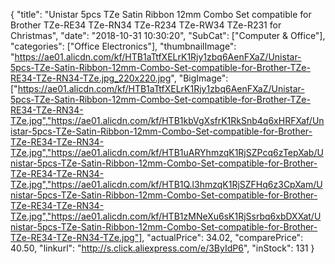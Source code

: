 {
	"title": "Unistar 5pcs TZe Satin Ribbon 12mm Combo Set compatible for Brother TZe-RE34 TZe-RN34 TZe-R234 TZe-RW34 TZe-R231 for Christmas",
	"date": "2018-10-31 10:30:20",
	"SubCat": ["Computer & Office"],
	"categories": ["Office Electronics"],
	"thumbnailImage": "https://ae01.alicdn.com/kf/HTB1aTtfXELrK1Rjy1zbq6AenFXaZ/Unistar-5pcs-TZe-Satin-Ribbon-12mm-Combo-Set-compatible-for-Brother-TZe-RE34-TZe-RN34-TZe.jpg_220x220.jpg",
	"BigImage": ["https://ae01.alicdn.com/kf/HTB1aTtfXELrK1Rjy1zbq6AenFXaZ/Unistar-5pcs-TZe-Satin-Ribbon-12mm-Combo-Set-compatible-for-Brother-TZe-RE34-TZe-RN34-TZe.jpg","https://ae01.alicdn.com/kf/HTB1kbVgXsfrK1RkSnb4q6xHRFXaf/Unistar-5pcs-TZe-Satin-Ribbon-12mm-Combo-Set-compatible-for-Brother-TZe-RE34-TZe-RN34-TZe.jpg","https://ae01.alicdn.com/kf/HTB1uARYhmzqK1RjSZPcq6zTepXab/Unistar-5pcs-TZe-Satin-Ribbon-12mm-Combo-Set-compatible-for-Brother-TZe-RE34-TZe-RN34-TZe.jpg","https://ae01.alicdn.com/kf/HTB1Q.l3hmzqK1RjSZFHq6z3CpXam/Unistar-5pcs-TZe-Satin-Ribbon-12mm-Combo-Set-compatible-for-Brother-TZe-RE34-TZe-RN34-TZe.jpg","https://ae01.alicdn.com/kf/HTB1zMNeXu6sK1RjSsrbq6xbDXXat/Unistar-5pcs-TZe-Satin-Ribbon-12mm-Combo-Set-compatible-for-Brother-TZe-RE34-TZe-RN34-TZe.jpg"],
	"actualPrice": 34.02,
	"comparePrice": 40.50,
	"linkurl": "http://s.click.aliexpress.com/e/3ByIdP6",
	"inStock": 131
}
